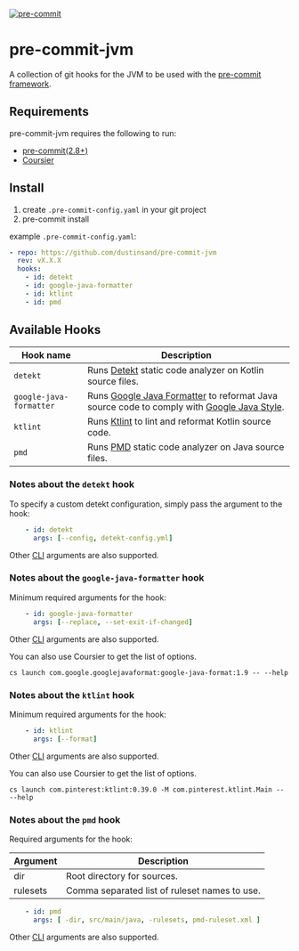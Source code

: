 [![pre-commit](https://img.shields.io/badge/pre--commit-enabled-brightgreen?logo=pre-commit&logoColor=white)](https://github.com/dustinsand/pre-commit-jvm)

pre-commit-jvm
===============

A collection of git hooks for the JVM to be used with the [pre-commit framework](http://pre-commit.com).

## Requirements

pre-commit-jvm requires the following to run:

  * [pre-commit(2.8+)](http://pre-commit.com)
  * [Coursier](https://get-coursier.io/)

## Install

1. create `.pre-commit-config.yaml` in your git project
2. pre-commit install

example `.pre-commit-config.yaml`:

```yaml
- repo: https://github.com/dustinsand/pre-commit-jvm
  rev: vX.X.X
  hooks:
    - id: detekt
    - id: google-java-formatter
    - id: ktlint
    - id: pmd
```

## Available Hooks

| Hook name       | Description                                                                                        |
| --------------- | -------------------------------------------------------------------------------------------------- |
| `detekt`           | Runs [Detekt](https://detekt.github.io/detekt/) static code analyzer on Kotlin source files. |
| `google-java-formatter`           | Runs [Google Java Formatter](https://github.com/google/google-java-format) to reformat Java source code to comply with [Google Java Style](https://google.github.io/styleguide/javaguide.html). |
| `ktlint`           | Runs [Ktlint](https://ktlint.github.io/) to lint and reformat Kotlin source code. |
| `pmd`           | Runs [PMD](https://pmd.github.io/) static code analyzer on Java source files. |

### Notes about the `detekt` hook

To specify a custom detekt configuration, simply pass the argument to the hook:

```yaml
    - id: detekt
      args: [--config, detekt-config.yml]
```

Other [CLI](https://arturbosch.github.io/detekt/cli.html) arguments are also supported.

### Notes about the `google-java-formatter` hook

Minimum required arguments for the hook:

```yaml
    - id: google-java-formatter
      args: [--replace, --set-exit-if-changed]
```

Other [CLI](https://github.com/google/google-java-format) arguments are also supported. 

You can also use Coursier to get the list of options.
```
cs launch com.google.googlejavaformat:google-java-format:1.9 -- --help
```

### Notes about the `ktlint` hook

Minimum required arguments for the hook:

```yaml
    - id: ktlint
      args: [--format]
```

Other [CLI](https://ktlint.github.io/#getting-started) arguments are also supported. 

You can also use Coursier to get the list of options.
```
cs launch com.pinterest:ktlint:0.39.0 -M com.pinterest.ktlint.Main -- --help
```

### Notes about the `pmd` hook

Required arguments for the hook:

| Argument | Description |
| -------- | -------------------------------------------- |
| dir | Root directory for sources.                       |
| rulesets | Comma separated list of ruleset names to use.| 

```yaml
    - id: pmd
      args: [ -dir, src/main/java, -rulesets, pmd-ruleset.xml ]
```

Other [CLI](https://pmd.github.io/latest/pmd_userdocs_installation.html) arguments are also supported.
